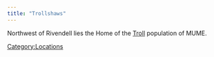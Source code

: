 ```yaml
---
title: "Trollshaws"
---
```


Northwest of Rivendell lies the Home of the [Troll](Troll "wikilink")
population of MUME.

[Category:Locations](Category:Locations "wikilink")